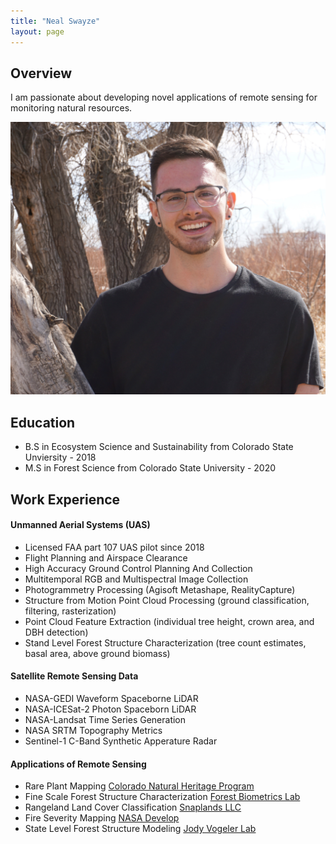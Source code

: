 ```yaml
---
title: "Neal Swayze"
layout: page
---
```


## Overview

I am passionate about developing novel applications of remote sensing for monitoring natural resources. 

![neal_headshot](/photos_and_media/aux_photos/headshot_edited.jpg)

## Education
- B.S in Ecosystem Science and Sustainability from Colorado State Unviersity - 2018
- M.S in Forest Science from Colorado State University - 2020

## Work Experience

#### Unmanned Aerial Systems (UAS) 
  - Licensed FAA part 107 UAS pilot since 2018
  - Flight Planning and Airspace Clearance
  - High Accuracy Ground Control Planning And Collection
  - Multitemporal RGB and Multispectral Image Collection
  - Photogrammetry Processing (Agisoft Metashape, RealityCapture)
  - Structure from Motion Point Cloud Processing (ground classification, filtering, rasterization)
  - Point Cloud Feature Extraction (individual tree height, crown area, and DBH detection)
  - Stand Level Forest Structure Characterization (tree count estimates, basal area, above ground biomass)

#### Satellite Remote Sensing Data
  - NASA-GEDI Waveform Spaceborne LiDAR
  - NASA-ICESat-2 Photon Spaceborn LiDAR
  - NASA-Landsat Time Series Generation
  - NASA SRTM Topography Metrics
  - Sentinel-1 C-Band Synthetic Apperature Radar

#### Applications of Remote Sensing

- Rare Plant Mapping [Colorado Natural Heritage Program][Colorado-Natural-Heritage-Program]
- Fine Scale Forest Structure Characterization [Forest Biometrics Lab][Forest-Biometrics-Lab]
- Rangeland Land Cover Classification [Snaplands LLC][Snaplands-LLC]
- Fire Severity Mapping [NASA Develop][NASA-Develop]
- State Level Forest Structure Modeling [Jody Vogeler Lab][Jody-Vogeler-Lab]

[Colorado-Natural-Heritage-Program]: https://cnhp.colostate.edu/projects/rare-plant-mapping-monitoring/#Parachutepenstemon
[Forest-Biometrics-Lab]: https://sites.warnercnr.colostate.edu/wtinkham/research-activities/
[Snaplands-LLC]: https://snaplands.com/your-snaplands-team/
[NASA-Develop]: https://develop.larc.nasa.gov/2021/spring/ColoradoFrontRangeDisasters.html
[Jody-Vogeler-Lab]: https://www.nrel.colostate.edu/investigator/jody-vogeler-lab-members
